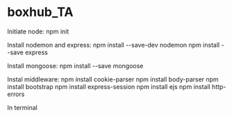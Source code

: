 # boxhub_TA

Initiate node:
npm init 

Install nodemon and express:
npm install --save-dev nodemon
npm install --save express

Install mongoose:
npm install --save mongoose

Instal middleware:
npm install cookie-parser
npm install body-parser
npm install bootstrap 
npm install express-session
npm install ejs
npm install http-errors

In terminal 